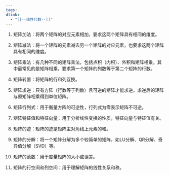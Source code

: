 ```yaml
---
tags: 
dlink:
  - "[[--线性代数--]]"
---
```

1. 矩阵加法：将两个矩阵的对应元素相加，要求这两个矩阵具有相同的维度。
    
2. 矩阵减法：将一个矩阵的元素减去另一个矩阵的对应元素，也要求这两个矩阵具有相同的维度。
    
3. 矩阵乘法：有几种不同的矩阵乘法，包括点积（内积）、外积和矩阵相乘。其中最常见的是矩阵相乘，要求第一个矩阵的列数等于第二个矩阵的行数。
    
4. 矩阵转置：将矩阵的行和列互换。
    
5. 矩阵求逆：只有方阵（行数等于列数）且可逆的矩阵才能求逆。求逆后的矩阵与原矩阵相乘得到单位矩阵。
    
6. 矩阵行列式：用于衡量方阵的可逆性，行列式为零表示矩阵不可逆。
    
7. 矩阵特征值和特征向量：用于分析线性变换的性质，特征向量与特征值有关。
    
8. 矩阵的迹：矩阵的迹是矩阵主对角线上元素的和。
    
9. 矩阵的分解：将一个矩阵分解为多个较简单的矩阵，如LU分解、QR分解、奇异值分解（SVD）等。
    
10. 矩阵的范数：用于度量矩阵的大小或误差。
    
11. 矩阵的行空间和列空间：用于理解矩阵的线性关系和秩。
